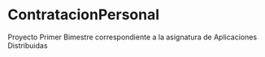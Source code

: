 # ContratacionPersonal
Proyecto Primer Bimestre correspondiente a la asignatura de Aplicaciones Distribuidas
